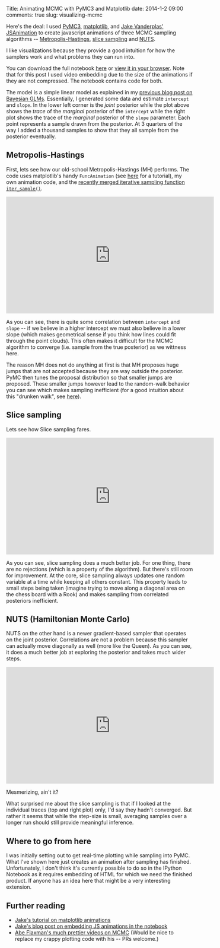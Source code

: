 Title: Animating MCMC with PyMC3 and Matplotlib
date: 2014-1-2 09:00
comments: true
slug: visualizing-mcmc

Here's the deal: I used [PyMC3](https://github.com/pymc-devs/pymc),
[matplotlib](http://matplotlib.org/), and [Jake Vanderplas'](http://jakevdp.github.io/)
[JSAnimation](https://github.com/jakevdp/JSAnimation) to create
javascript animations of three MCMC sampling algorithms --
[Metropolis-Hastings](https://en.wikipedia.org/wiki/Metropolis%E2%80%93Hastings_algorithm), [slice sampling](https://en.wikipedia.org/wiki/Slice_sampling) and [NUTS](http://arxiv.org/abs/1111.4246).

I like visualizations because they provide a good intuition for how
the samplers work and what problems they can run into.

You can download the full notebook [here](https://rawgithub.com/twiecki/WhileMyMCMCGentlySamples/master/content/downloads/notebooks/sample_animation.ipynb) or [view it in your browser](http://nbviewer.ipython.org/github/twiecki/WhileMyMCMCGentlySamples/blob/master/content/downloads/notebooks/sample_animation.ipynb?create=1). Note that for this post I used
video embedding due to the size of the animations if they are not
compressed. The notebook contains code for both.

The model is a simple linear model as explained in my [previous blog post on Bayesian GLMs](https://twiecki.github.io/blog/2013/08/12/bayesian-glms-1/). Essentially,
I generated some data and estimate `intercept` and `slope`. In the
lower left corner is the *joint* posterior while the plot above shows
the *trace* of the *marginal* posterior of the `intercept` while the
right plot shows the trace of the *marginal* posterior of the `slope` parameter. Each
point represents a sample drawn from the posterior. At 3 quarters of the way I added a thousand samples to show that they all sample from the posterior eventually.

## Metropolis-Hastings

First, lets see how our old-school Metropolis-Hastings (MH)
performs. The code uses matplotlib's handy `FuncAnimation` (see
[here](http://jakevdp.github.io/blog/2012/08/18/matplotlib-animation-tutorial/)
for a tutorial), my own animation code, and the [recently merged iterative sampling function `iter_sample()`](https://github.com/pymc-devs/pymc/pull/433).

<iframe width="560" height="315" src="https://www.youtube.com/embed/23zAmLruZVA" frameborder="0" allow="autoplay; encrypted-media" allowfullscreen></iframe>

As you can see, there is quite some correlation between `intercept`
and `slope` -- if we believe in a higher intercept we must also
believe in a lower slope (which makes geometrical sense if you think
how lines could fit through the point clouds). This often makes it
difficult for the MCMC algorithm to converge (i.e. sample from the
true posterior) as we wittness here.

The reason MH does not do anything at first is that MH proposes huge
jumps that are not accepted because they are way outside the
posterior. PyMC then tunes the proposal distribution so that smaller
jumps are proposed. These smaller jumps however lead to the
random-walk behavior you can see which makes sampling inefficient (for
a good intuition about this "drunken walk", see
[here](http://healthyalgorithms.com/2010/03/12/a-useful-metaphor-for-explaining-mcmc/)).

## Slice sampling

Lets see how Slice sampling fares.

<iframe width="560" height="315" src="https://www.youtube.com/embed/5mMwKG7rbZQ" frameborder="0" allow="autoplay; encrypted-media" allowfullscreen></iframe>

As you can see, slice sampling does a much better job. For one thing,
there are no rejections (which is a property of the algorithm). But
there's still room for improvement. At the core, slice sampling always
updates one random variable at a time while keeping all others
constant. This property leads to small steps being taken (imagine
trying to move along a diagonal area on the chess board with a Rook)
and makes sampling from correlated posteriors inefficient.


## NUTS (Hamiltonian Monte Carlo)

NUTS on the other hand is a newer gradient-based sampler that operates
on the joint posterior. Correlations are not a problem because this
sampler can actually move diagonally as well (more like the Queen). As
you can see, it does a much better job at exploring the posterior and
takes much wider steps.

<iframe width="560" height="315" src="https://www.youtube.com/embed/Fq_hlq8AfYo" frameborder="0" allow="autoplay; encrypted-media" allowfullscreen></iframe>

Mesmerizing, ain't it?

What surprised me about the slice sampling is that if I looked at the
individual traces (top and right plot) only, I'd say they hadn't
converged. But rather it seems that while the step-size is small,
averaging samples over a longer run should still provide meaningful
inference.

## Where to go from here

I was initially setting out to get real-time plotting while sampling
into PyMC. What I've shown here just creates an animation after
sampling has finished. Unfortunately, I don't think it's currently
possible to do so in the IPython Notebook as it requires embedding of
HTML for which we need the finished product. If anyone has an idea
here that might be a very interesting extension.

## Further reading

* [Jake's tutorial on matplotlib animations](http://jakevdp.github.io/blog/2012/08/18/matplotlib-animation-tutorial/)
* [Jake's blog post on embedding JS animations in the notebook](http://jakevdp.github.io/blog/2013/05/19/a-javascript-viewer-for-matplotlib-animations/)
* [Abe Flaxman's much prettier videos on MCMC](http://healthyalgorithms.com/2011/01/28/mcmc-in-python-pymc-step-methods-and-their-pitfalls/)
  (Would be nice to replace my crappy plotting code with his -- PRs welcome.)
